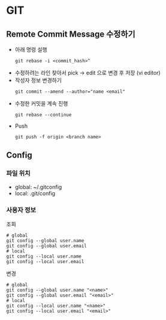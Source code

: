 # GIT


## Remote Commit Message 수정하기
- 아래 명령 실행
    ```shell
    git rebase -i <commit_hash>^
    ```
- 수정하려는 라인 찾아서 pick → edit 으로 변경 후 저장 (vi editor)
- 작성자 정보 변경하기
    ```shell
    git commit --amend --author="name <email"
    ```
- 수정한 커밋을 계속 진행
    ```shell
    git rebase --continue
    ```
- Push
    ```shell
    git push -f origin <branch name>
    ```

## Config
### 파일 위치
- global: ~/.gitconfig
- local: .git/config

### 사용자 정보
조회
```shell
# global
git config --global user.name
git config --global user.email
# local
git config --local user.name
git config --local user.email

```

변경
```shell
# global
git config --global user.name "<name>"
git config --global user.email "<email>"
# local
git config --local user.name "<name>"
git config --local user.email "<email>"
```